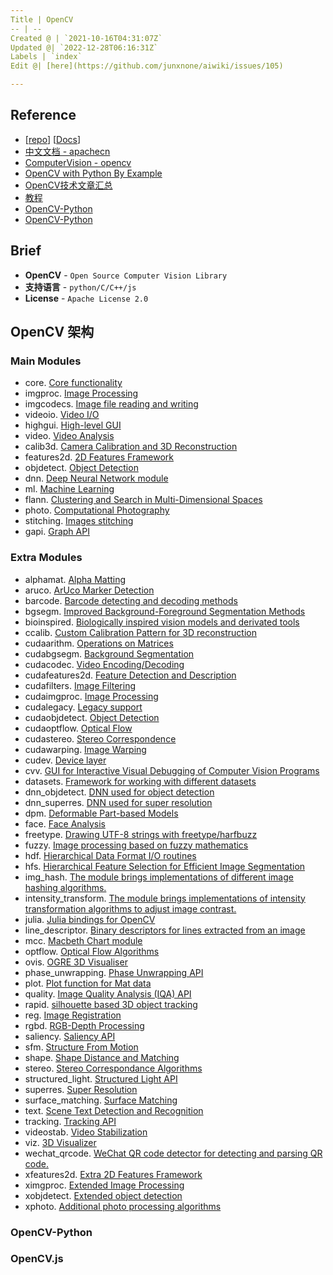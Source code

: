 ```yaml
---
Title | OpenCV
-- | --
Created @ | `2021-10-16T04:31:07Z`
Updated @| `2022-12-28T06:16:31Z`
Labels | `index`
Edit @| [here](https://github.com/junxnone/aiwiki/issues/105)

---
```

## Reference
- [[repo](https://github.com/opencv)] [[Docs](https://docs.opencv.org/4.x/)]
- [中文文档 - apachecn](https://opencv.apachecn.org/#/)
- [ComputerVision - opencv](http://zhaoxuhui.top/tags/#ComputerVision)
- [OpenCV with Python By Example](https://www.jianshu.com/c/ff20dc22c1bb)
- [OpenCV技术文章汇总](https://mp.weixin.qq.com/s?__biz=MzA4MDExMDEyMw==&mid=2247485470&idx=1&sn=5c7781a089f1bbdc36d85fe38256c69f&chksm=9fa87f5aa8dff64c5260e3577b3abd60b368768f991aaa024e3a20f8780e5db4228e93ad662f&mpshare=1&scene=1&srcid=#rd)
- [教程](http://codec.wang/docs/opencv/)
- [OpenCV-Python](https://www.cnblogs.com/Undo-self-blog/category/1160700.html)
- [OpenCV-Python](https://www.cnblogs.com/FHC1994/category/1210553.html)

## Brief
- **OpenCV**  - `Open Source Computer Vision Library`
- **支持语言** - `python/C/C++/js`
- **License** - `Apache License 2.0`


## OpenCV 架构

### Main Modules

- core. [Core functionality](https://docs.opencv.org/4.6.0/d0/de1/group__core.html)
- imgproc. [Image Processing](https://docs.opencv.org/4.6.0/d7/dbd/group__imgproc.html)
- imgcodecs. [Image file reading and writing](https://docs.opencv.org/4.6.0/d4/da8/group__imgcodecs.html)
- videoio. [Video I/O](https://docs.opencv.org/4.6.0/dd/de7/group__videoio.html)
- highgui. [High-level GUI](https://docs.opencv.org/4.6.0/d7/dfc/group__highgui.html)
- video. [Video Analysis](https://docs.opencv.org/4.6.0/d7/de9/group__video.html)
- calib3d. [Camera Calibration and 3D Reconstruction](https://docs.opencv.org/4.6.0/d9/d0c/group__calib3d.html)
- features2d. [2D Features Framework](https://docs.opencv.org/4.6.0/da/d9b/group__features2d.html)
- objdetect. [Object Detection](https://docs.opencv.org/4.6.0/d5/d54/group__objdetect.html)
- dnn. [Deep Neural Network module](https://docs.opencv.org/4.6.0/d6/d0f/group__dnn.html)
- ml. [Machine Learning](https://docs.opencv.org/4.6.0/dd/ded/group__ml.html)
- flann. [Clustering and Search in Multi-Dimensional Spaces](https://docs.opencv.org/4.6.0/dc/de5/group__flann.html)
- photo. [Computational Photography](https://docs.opencv.org/4.6.0/d1/d0d/group__photo.html)
- stitching. [Images stitching](https://docs.opencv.org/4.6.0/d1/d46/group__stitching.html)
- gapi. [Graph API](https://docs.opencv.org/4.6.0/d0/d1e/gapi.html)

### Extra Modules

- alphamat. [Alpha Matting](https://docs.opencv.org/4.6.0/d4/d40/group__alphamat.html)
- aruco. [ArUco Marker Detection](https://docs.opencv.org/4.6.0/d9/d6a/group__aruco.html)
- barcode. [Barcode detecting and decoding methods](https://docs.opencv.org/4.6.0/d2/dea/group__barcode.html)
- bgsegm. [Improved Background-Foreground Segmentation Methods](https://docs.opencv.org/4.6.0/d2/d55/group__bgsegm.html)
- bioinspired. [Biologically inspired vision models and derivated tools](https://docs.opencv.org/4.6.0/dd/deb/group__bioinspired.html)
- ccalib. [Custom Calibration Pattern for 3D reconstruction](https://docs.opencv.org/4.6.0/d3/ddc/group__ccalib.html)
- cudaarithm. [Operations on Matrices](https://docs.opencv.org/4.6.0/d5/d8e/group__cudaarithm.html)
- cudabgsegm. [Background Segmentation](https://docs.opencv.org/4.6.0/d6/d17/group__cudabgsegm.html)
- cudacodec. [Video Encoding/Decoding](https://docs.opencv.org/4.6.0/d0/d61/group__cudacodec.html)
- cudafeatures2d. [Feature Detection and Description](https://docs.opencv.org/4.6.0/d6/d1d/group__cudafeatures2d.html)
- cudafilters. [Image Filtering](https://docs.opencv.org/4.6.0/dc/d66/group__cudafilters.html)
- cudaimgproc. [Image Processing](https://docs.opencv.org/4.6.0/d0/d05/group__cudaimgproc.html)
- cudalegacy. [Legacy support](https://docs.opencv.org/4.6.0/d5/dc3/group__cudalegacy.html)
- cudaobjdetect. [Object Detection](https://docs.opencv.org/4.6.0/d9/d3f/group__cudaobjdetect.html)
- cudaoptflow. [Optical Flow](https://docs.opencv.org/4.6.0/d7/d3f/group__cudaoptflow.html)
- cudastereo. [Stereo Correspondence](https://docs.opencv.org/4.6.0/dd/d47/group__cudastereo.html)
- cudawarping. [Image Warping](https://docs.opencv.org/4.6.0/db/d29/group__cudawarping.html)
- cudev. [Device layer](https://docs.opencv.org/4.6.0/df/dfc/group__cudev.html)
- cvv. [GUI for Interactive Visual Debugging of Computer Vision Programs](https://docs.opencv.org/4.6.0/df/dff/group__cvv.html)
- datasets. [Framework for working with different datasets](https://docs.opencv.org/4.6.0/d8/d00/group__datasets.html)
- dnn_objdetect. [DNN used for object detection](https://docs.opencv.org/4.6.0/d5/df6/group__dnn__objdetect.html)
- dnn_superres. [DNN used for super resolution](https://docs.opencv.org/4.6.0/d9/de0/group__dnn__superres.html)
- dpm. [Deformable Part-based Models](https://docs.opencv.org/4.6.0/d9/d12/group__dpm.html)
- face. [Face Analysis](https://docs.opencv.org/4.6.0/db/d7c/group__face.html)
- freetype. [Drawing UTF-8 strings with freetype/harfbuzz](https://docs.opencv.org/4.6.0/d4/dfc/group__freetype.html)
- fuzzy. [Image processing based on fuzzy mathematics](https://docs.opencv.org/4.6.0/df/d5b/group__fuzzy.html)
- hdf. [Hierarchical Data Format I/O routines](https://docs.opencv.org/4.6.0/db/d77/group__hdf.html)
- hfs. [Hierarchical Feature Selection for Efficient Image Segmentation](https://docs.opencv.org/4.6.0/dc/d29/group__hfs.html)
- img_hash. [The module brings implementations of different image hashing algorithms.](https://docs.opencv.org/4.6.0/d4/d93/group__img__hash.html)
- intensity_transform. [The module brings implementations of intensity transformation algorithms to adjust image contrast.](https://docs.opencv.org/4.6.0/dc/dfe/group__intensity__transform.html)
- julia. [Julia bindings for OpenCV](https://docs.opencv.org/4.6.0/d7/d44/group__julia.html)
- line_descriptor. [Binary descriptors for lines extracted from an image](https://docs.opencv.org/4.6.0/dc/ddd/group__line__descriptor.html)
- mcc. [Macbeth Chart module](https://docs.opencv.org/4.6.0/dd/d19/group__mcc.html)
- optflow. [Optical Flow Algorithms](https://docs.opencv.org/4.6.0/d2/d84/group__optflow.html)
- ovis. [OGRE 3D Visualiser](https://docs.opencv.org/4.6.0/d2/d17/group__ovis.html)
- phase_unwrapping. [Phase Unwrapping API](https://docs.opencv.org/4.6.0/df/d3a/group__phase__unwrapping.html)
- plot. [Plot function for Mat data](https://docs.opencv.org/4.6.0/db/dfe/group__plot.html)
- quality. [Image Quality Analysis (IQA) API](https://docs.opencv.org/4.6.0/dc/d20/group__quality.html)
- rapid. [silhouette based 3D object tracking](https://docs.opencv.org/4.6.0/d4/dc4/group__rapid.html)
- reg. [Image Registration](https://docs.opencv.org/4.6.0/db/d61/group__reg.html)
- rgbd. [RGB-Depth Processing](https://docs.opencv.org/4.6.0/d2/d3a/group__rgbd.html)
- saliency. [Saliency API](https://docs.opencv.org/4.6.0/d8/d65/group__saliency.html)
- sfm. [Structure From Motion](https://docs.opencv.org/4.6.0/d8/d8c/group__sfm.html)
- shape. [Shape Distance and Matching](https://docs.opencv.org/4.6.0/d1/d85/group__shape.html)
- stereo. [Stereo Correspondance Algorithms](https://docs.opencv.org/4.6.0/dd/d86/group__stereo.html)
- structured_light. [Structured Light API](https://docs.opencv.org/4.6.0/d1/d90/group__structured__light.html)
- superres. [Super Resolution](https://docs.opencv.org/4.6.0/d7/d0a/group__superres.html)
- surface_matching. [Surface Matching](https://docs.opencv.org/4.6.0/d9/d25/group__surface__matching.html)
- text. [Scene Text Detection and Recognition](https://docs.opencv.org/4.6.0/d4/d61/group__text.html)
- tracking. [Tracking API](https://docs.opencv.org/4.6.0/d9/df8/group__tracking.html)
- videostab. [Video Stabilization](https://docs.opencv.org/4.6.0/d5/d50/group__videostab.html)
- viz. [3D Visualizer](https://docs.opencv.org/4.6.0/d1/d19/group__viz.html)
- wechat_qrcode. [WeChat QR code detector for detecting and parsing QR code.](https://docs.opencv.org/4.6.0/dd/d63/group__wechat__qrcode.html)
- xfeatures2d. [Extra 2D Features Framework](https://docs.opencv.org/4.6.0/d1/db4/group__xfeatures2d.html)
- ximgproc. [Extended Image Processing](https://docs.opencv.org/4.6.0/df/d2d/group__ximgproc.html)
- xobjdetect. [Extended object detection](https://docs.opencv.org/4.6.0/d4/d54/group__xobjdetect.html)
- xphoto. [Additional photo processing algorithms](https://docs.opencv.org/4.6.0/de/daa/group__xphoto.html)

### OpenCV-Python


### OpenCV.js

